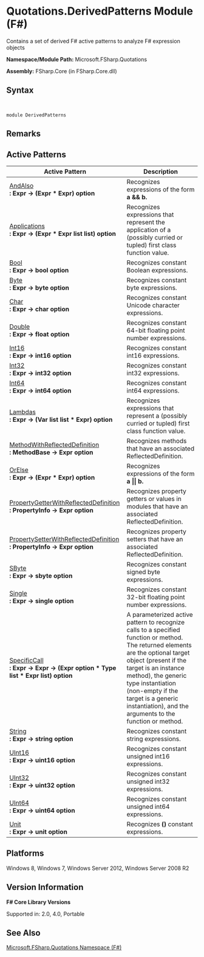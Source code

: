 # Quotations.DerivedPatterns Module (F#)

Contains a set of derived F# active patterns to analyze F# expression objects

**Namespace/Module Path:** Microsoft.FSharp.Quotations

**Assembly:** FSharp.Core (in FSharp.Core.dll)


## Syntax


```


module DerivedPatterns

```



## Remarks

## Active Patterns


|Active Pattern|Description|
|--------------|-----------|
|[AndAlso](http://msdn.microsoft.com/en-us/library/6bff3ba2-02be-4ba0-8675-4c42844a3cf8)<br />**: Expr -&gt; (Expr &#42; Expr) option**|Recognizes expressions of the form **a &amp;&amp; b.**|
|[Applications](http://msdn.microsoft.com/en-us/library/b7b396fd-0242-4107-88e2-759fbae8ea75)<br />**: Expr -&gt; (Expr &#42; Expr list list) option**|Recognizes expressions that represent the application of a (possibly curried or tupled) first class function value.|
|[Bool](http://msdn.microsoft.com/en-us/library/8ec9d19e-c65e-44fb-bce4-c7df4e2f507c)<br />**: Expr -&gt; bool option**|Recognizes constant Boolean expressions.|
|[Byte](http://msdn.microsoft.com/en-us/library/6ef0a209-ccac-4f5c-a2c8-ee2f7ea8cd79)<br />**: Expr -&gt; byte option**|Recognizes constant byte expressions.|
|[Char](http://msdn.microsoft.com/en-us/library/f250d134-eff1-4c68-8654-4f12609ce462)<br />**: Expr -&gt; char option**|Recognizes constant Unicode character expressions.|
|[Double](http://msdn.microsoft.com/en-us/library/10bea93d-14ee-4ef7-bfed-348fb3cf8d4d)<br />**: Expr -&gt; float option**|Recognizes constant 64-bit floating point number expressions.|
|[Int16](http://msdn.microsoft.com/en-us/library/04b744ea-7970-4c23-b1d2-53b66dd93174)<br />**: Expr -&gt; int16 option**|Recognizes constant int16 expressions.|
|[Int32](http://msdn.microsoft.com/en-us/library/a59bfbeb-5213-422f-a00d-6aa5453c12bb)<br />**: Expr -&gt; int32 option**|Recognizes constant int32 expressions.|
|[Int64](http://msdn.microsoft.com/en-us/library/11f9b28a-fc3d-4393-a2b4-f5e610207e9b)<br />**: Expr -&gt; int64 option**|Recognizes constant int64 expressions.|
|[Lambdas](http://msdn.microsoft.com/en-us/library/87373e02-5eb9-424a-b40c-e86a726e10bf)<br />**: Expr -&gt; (Var list list &#42; Expr) option**|Recognizes expressions that represent a (possibly curried or tupled) first class function value.|
|[MethodWithReflectedDefinition](http://msdn.microsoft.com/en-us/library/943fab79-f0c3-43f3-ae91-7d43659b90b1)<br />**: MethodBase -&gt; Expr option**|Recognizes methods that have an associated ReflectedDefinition.|
|[OrElse](http://msdn.microsoft.com/en-us/library/9e5eedb1-a131-4f29-a6fb-ea1850eb65de)<br />**: Expr -&gt; (Expr &#42; Expr) option**|Recognizes expressions of the form **a &#124;&#124; b.**|
|[PropertyGetterWithReflectedDefinition](http://msdn.microsoft.com/en-us/library/e8c25ce7-d2fc-44ae-b540-c22963316d9e)<br />**: PropertyInfo -&gt; Expr option**|Recognizes property getters or values in modules that have an associated ReflectedDefinition.|
|[PropertySetterWithReflectedDefinition](http://msdn.microsoft.com/en-us/library/ebe4b18d-57b0-45b9-8e2d-3dfc5a3c6f19)<br />**: PropertyInfo -&gt; Expr option**|Recognizes property setters that have an associated ReflectedDefinition.|
|[SByte](http://msdn.microsoft.com/en-us/library/91b92dae-4a61-4a0f-b264-a6235227b2fd)<br />**: Expr -&gt; sbyte option**|Recognizes constant signed byte expressions.|
|[Single](http://msdn.microsoft.com/en-us/library/02a25920-18c4-491e-9a80-efd0212b99bc)<br />**: Expr -&gt; single option**|Recognizes constant 32-bit floating point number expressions.|
|[SpecificCall](http://msdn.microsoft.com/en-us/library/05a77b21-20fe-4b9a-8e07-aa999538198d)<br />**: Expr -&gt; Expr -&gt; (Expr option &#42; Type list &#42; Expr list) option**|A parameterized active pattern to recognize calls to a specified function or method. The returned elements are the optional target object (present if the target is an instance method), the generic type instantiation (non-empty if the target is a generic instantiation), and the arguments to the function or method.|
|[String](http://msdn.microsoft.com/en-us/library/9d736c5b-eb3a-44cb-8f12-260e8632fb2d)<br />**: Expr -&gt; string option**|Recognizes constant string expressions.|
|[UInt16](http://msdn.microsoft.com/en-us/library/94d513b9-2491-460e-92e0-a456d876c787)<br />**: Expr -&gt; uint16 option**|Recognizes constant unsigned int16 expressions.|
|[UInt32](http://msdn.microsoft.com/en-us/library/ac0b073a-acd9-4a3c-b131-e0342adb3a37)<br />**: Expr -&gt; uint32 option**|Recognizes constant unsigned int32 expressions.|
|[UInt64](http://msdn.microsoft.com/en-us/library/304aa9eb-c301-4d33-a07a-b23c0755d80d)<br />**: Expr -&gt; uint64 option**|Recognizes constant unsigned int64 expressions.|
|[Unit](http://msdn.microsoft.com/en-us/library/cebe4367-8f7a-4c01-887d-32264a4a81a5)<br />**: Expr -&gt; unit option**|Recognizes **()** constant expressions.|

## Platforms
Windows 8, Windows 7, Windows Server 2012, Windows Server 2008 R2


## Version Information
**F# Core Library Versions**

Supported in: 2.0, 4.0, Portable




## See Also
[Microsoft.FSharp.Quotations Namespace &#40;F&#35;&#41;](Microsoft.FSharp.Quotations+Namespace+%28FSharp%29.md)

